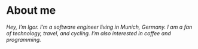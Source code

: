 # About me

*Hey, I’m Igor. I’m a software engineer living in Munich, Germany. I am a fan of technology, travel, and cycling. I’m also interested in coffee and programming.*



